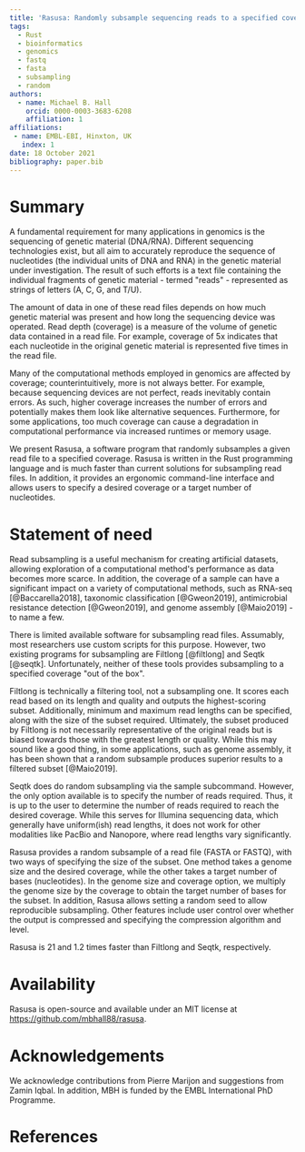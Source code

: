 ```yaml
---
title: 'Rasusa: Randomly subsample sequencing reads to a specified coverage'
tags:
  - Rust
  - bioinformatics
  - genomics
  - fastq
  - fasta
  - subsampling
  - random
authors:
  - name: Michael B. Hall
    orcid: 0000-0003-3683-6208
    affiliation: 1
affiliations:
 - name: EMBL-EBI, Hinxton, UK
   index: 1
date: 18 October 2021
bibliography: paper.bib
---
```


# Summary

A fundamental requirement for many applications in genomics is the sequencing of genetic
material (DNA/RNA). Different sequencing technologies exist, but all aim to accurately
reproduce the sequence of nucleotides (the individual units of DNA and RNA) in the
genetic material under investigation. The result of such efforts is a text file
containing the individual fragments of genetic material - termed "reads" - represented
as strings of letters (A, C, G, and T/U).

The amount of data in one of these read files depends on how much genetic material was
present and how long the sequencing device was operated. Read depth (coverage) is a
measure of the volume of genetic data contained in a read file. For example, coverage of
5x indicates that each nucleotide in the original genetic material is represented five
times in the read file.

Many of the computational methods employed in genomics are affected by coverage;
counterintuitively, more is not always better. For example, because sequencing devices
are not perfect, reads inevitably contain errors. As such, higher coverage increases the
number of errors and potentially makes them look like alternative sequences.
Furthermore, for some applications, too much coverage can cause a degradation in
computational performance via increased runtimes or memory usage.

We present Rasusa, a software program that randomly subsamples a given read file to a
specified coverage. Rasusa is written in the Rust programming language and is much
faster than current solutions for subsampling read files. In addition, it provides an
ergonomic command-line interface and allows users to specify a desired coverage or a
target number of nucleotides.

# Statement of need

Read subsampling is a useful mechanism for creating artificial datasets, allowing
exploration of a computational method's performance as data becomes more scarce. In
addition, the coverage of a sample can have a significant impact on a variety of
computational methods, such as RNA-seq [@Baccarella2018], taxonomic classification
[@Gweon2019], antimicrobial resistance detection [@Gweon2019], and genome assembly
[@Maio2019] - to name a few.

There is limited available software for subsampling read files. Assumably, most
researchers use custom scripts for this purpose. However, two existing programs for
subsampling are Filtlong [@filtlong] and Seqtk [@seqtk]. Unfortunately, neither of these
tools provides subsampling to a specified coverage "out of the box".

Filtlong is technically a filtering tool, not a subsampling one. It scores each read
based on its length and quality and outputs the highest-scoring subset. Additionally,
minimum and maximum read lengths can be specified, along with the size of the subset
required. Ultimately, the subset produced by Filtlong is not necessarily representative
of the original reads but is biased towards those with the greatest length or quality.
While this may sound like a good thing, in some applications, such as genome assembly,
it has been shown that a random subsample produces superior results to a filtered subset
[@Maio2019].
    
Seqtk does do random subsampling via the sample subcommand. However, the only option
available is to specify the number of reads required. Thus, it is up to the user to
determine the number of reads required to reach the desired coverage. While this serves
for Illumina sequencing data, which generally have uniform(ish) read lengths, it does
not work for other modalities like PacBio and Nanopore, where read lengths vary
significantly.

Rasusa provides a random subsample of a read file (FASTA or FASTQ), with two ways of
specifying the size of the subset. One method takes a genome size and the desired
coverage, while the other takes a target number of bases (nucleotides). In the genome
size and coverage option, we multiply the genome size by the coverage to obtain the
target number of bases for the subset. In addition, Rasusa allows setting a random seed
to allow reproducible subsampling. Other features include user control over whether the
output is compressed and specifying the compression algorithm and level.

Rasusa is 21 and 1.2 times faster than Filtlong and Seqtk, respectively.

# Availability

Rasusa is open-source and available under an MIT license at
https://github.com/mbhall88/rasusa.

# Acknowledgements

We acknowledge contributions from Pierre Marijon and suggestions from Zamin Iqbal. In
addition, MBH is funded by the EMBL International PhD Programme.

# References

